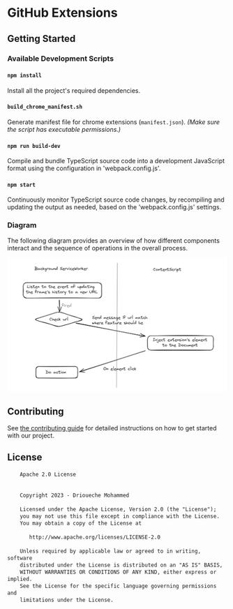 # GitHub Extensions

## Getting Started

### Available Development Scripts

#### `npm install`
Install all the project's required dependencies.

#### `build_chrome_manifest.sh`
Generate manifest file for chrome extensions (`manifest.json`).
_(Make sure the script has executable permissions.)_

#### `npm run build-dev`
Compile and bundle TypeScript source code into a development JavaScript format using the configuration in 'webpack.config.js'.

#### `npm start`
Continuously monitor TypeScript source code changes, by recompiling and updating the output as needed, based on the 'webpack.config.js' settings.


### Diagram

The following diagram provides an overview of how different components interact and the sequence of operations in the overall process.

![Diagram](images/diagram.png)


## Contributing
See [the contributing guide](CONTRIBUTING.md) for detailed instructions on how to get started with our project. 


## License
```
    Apache 2.0 License


    Copyright 2023 - Drioueche Mohammed

    Licensed under the Apache License, Version 2.0 (the "License");
    you may not use this file except in compliance with the License.
    You may obtain a copy of the License at

       http://www.apache.org/licenses/LICENSE-2.0

    Unless required by applicable law or agreed to in writing, software
    distributed under the License is distributed on an "AS IS" BASIS,
    WITHOUT WARRANTIES OR CONDITIONS OF ANY KIND, either express or implied.
    See the License for the specific language governing permissions and
    limitations under the License.

```
